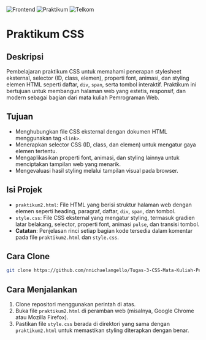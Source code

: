 ![Frontend](https://img.shields.io/badge/Frontend-CSS-blue)
![Praktikum](https://img.shields.io/badge/Praktikum-Pemrograman_Web-green)
![Telkom](https://img.shields.io/badge/Telkom-University-red)

# Praktikum CSS

## Deskripsi

Pembelajaran praktikum CSS untuk memahami penerapan stylesheet eksternal, selector (ID, class, elemen), properti font, animasi, dan styling elemen HTML seperti daftar, `div`, `span`, serta tombol interaktif. Praktikum ini bertujuan untuk membangun halaman web yang estetis, responsif, dan modern sebagai bagian dari mata kuliah Pemrograman Web.

## Tujuan

- Menghubungkan file CSS eksternal dengan dokumen HTML menggunakan tag `<link>`.
- Menerapkan selector CSS (ID, class, dan elemen) untuk mengatur gaya elemen tertentu.
- Mengaplikasikan properti font, animasi, dan styling lainnya untuk menciptakan tampilan web yang menarik.
- Mengevaluasi hasil styling melalui tampilan visual pada browser.

## Isi Projek

- `praktikum2.html`: File HTML yang berisi struktur halaman web dengan elemen seperti heading, paragraf, daftar, `div`, `span`, dan tombol.
- `style.css`: File CSS eksternal yang mengatur styling, termasuk gradien latar belakang, selector, properti font, animasi `pulse`, dan transisi tombol.
- **Catatan**: Penjelasan rinci setiap bagian kode tersedia dalam komentar pada file `praktikum2.html` dan `style.css`.

## Cara Clone

```bash
git clone https://github.com/nnichaelangello/Tugas-3-CSS-Mata-Kuliah-Pemrograman-Website.git
```

## Cara Menjalankan

1. Clone repositori menggunakan perintah di atas.
2. Buka file `praktikum2.html` di peramban web (misalnya, Google Chrome atau Mozilla Firefox).
3. Pastikan file `style.css` berada di direktori yang sama dengan `praktikum2.html` untuk memastikan styling diterapkan dengan benar.
